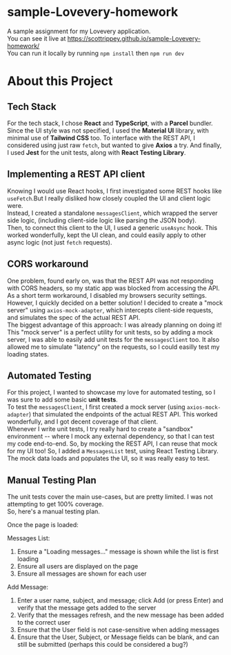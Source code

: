 # sample-Lovevery-homework
A sample assignment for my Lovevery application.  
You can see it live at https://scottrippey.github.io/sample-Lovevery-homework/  
You can run it locally by running `npm install` then `npm run dev`

# About this Project

## Tech Stack
For the tech stack, I chose **React** and **TypeScript**, with a **Parcel** bundler. Since the UI style was not specified, I used the **Material UI** library, with minimal use of **Tailwind CSS** too.  To interface with the REST API, I considered using just raw `fetch`, but wanted to give **Axios** a try.  And finally, I used **Jest** for the unit tests, along with **React Testing Library**.

## Implementing a REST API client

Knowing I would use React hooks, I first investigated some REST hooks like `useFetch`.But I really disliked how closely coupled the UI and client logic were.  
Instead, I created a standalone `messagesClient`, which wrapped the server side logic, (including client-side logic like parsing the JSON body).  
Then, to connect this client to the UI, I used a generic `useAsync` hook. This worked wonderfully, kept the UI clean, and could easily apply to other async logic (not just `fetch` requests).

## CORS workaround

One problem, found early on, was that the REST API was not responding with CORS headers, so my static app was blocked from accessing the API. As a short term workaround, I disabled my browsers security settings.  
However, I quickly decided on a better solution! I decided to create a "mock server" using `axios-mock-adapter`, which intercepts client-side requests, and simulates the spec of the actual REST API.  
The biggest advantage of this approach: I was already planning on doing it!  This "mock server" is a perfect utility for unit tests, so by adding a mock server, I was able to easily add unit tests for the `messagesClient` too.  It also allowed me to simulate "latency" on the requests, so I could easilly test my loading states.

## Automated Testing

For this project, I wanted to showcase my love for automated testing, so I was sure to add some basic **unit tests**.  
To test the `messagesClient`, I first created a mock server (using `axios-mock-adapter`) that simulated the endpoints of the actual REST API.  This worked wonderfully, and I got decent coverage of that client.  
Whenever I write unit tests, I try really hard to create a "sandbox" environment -- where I mock any external dependency, so that I can test my code end-to-end.  So, by mocking the REST API, I can reuse that mock for my UI too!
So, I added a `MessagesList` test, using React Testing Library.  The mock data loads and populates the UI, so it was really easy to test.

## Manual Testing Plan

The unit tests cover the main use-cases, but are pretty limited.  I was not attempting to get 100% coverage.  
So, here's a manual testing plan. 

Once the page is loaded:

Messages List: 
1. Ensure a "Loading messages..." message is shown while the list is first loading
2. Ensure all users are displayed on the page
3. Ensure all messages are shown for each user

Add Message:
1. Enter a user name, subject, and message; click Add (or press Enter) and verify that the message gets added to the server
2. Verify that the messages refresh, and the new message has been added to the correct user
3. Ensure that the User field is not case-sensitive when adding messages
4. Ensure that the User, Subject, or Message fields can be blank, and can still be submitted (perhaps this could be considered a bug?)
